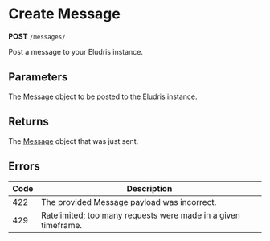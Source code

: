 # Create Message

<span class=requestmethod><b>POST</b></span> `/messages/`

Post a message to your Eludris instance.

## Parameters

The [Message](../../models/message.md) object to be posted to the Eludris instance.

## Returns

The [Message](../../models/message.md) object that was just sent.

## Errors

| Code | Description                                                    |
|------|----------------------------------------------------------------|
| 422  | The provided Message payload was incorrect.                    |
| 429  | Ratelimited; too many requests were made in a given timeframe. |
